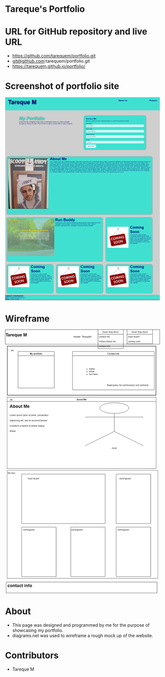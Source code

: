 # Tareque's Portfolio

# URL for GitHub repository and live URL
* https://github.com/tarequem/portfolio.git
* git@github.com:tarequem/portfolio.git
* https://tarequem.github.io/portfolio/

# Screenshot of portfolio site
![screenshot](/snapshot.png)

# Wireframe 
![wireframe](/portfolio.drawio.png)
# About
* This page was designed and programmed by me for the purpose of showcasing my portfolio.
* diagrams.net was used to wireframe a rough mock up of the website.

# Contributors
* Tareque M